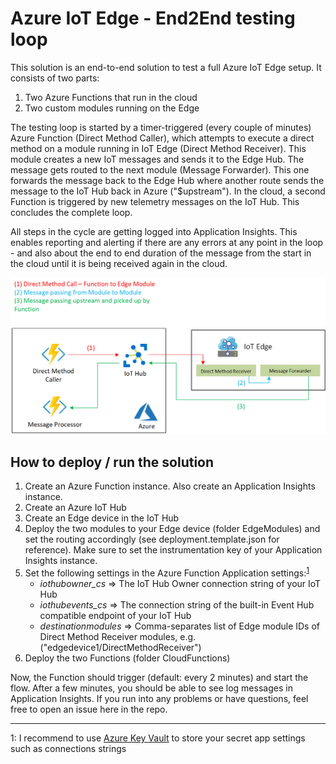 # Azure IoT Edge - End2End testing loop

This solution is an end-to-end solution to test a full Azure IoT Edge setup. It consists of two parts:
1) Two Azure Functions that run in the cloud
2) Two custom modules running on the Edge

The testing loop is started by a timer-triggered (every couple of minutes) Azure Function (Direct Method Caller), which attempts to execute a direct method on a module running in IoT Edge (Direct Method Receiver).
This module creates a new IoT messages and sends it to the Edge Hub. The message gets routed to the next module (Message Forwarder). This one forwards the message back to the Edge Hub where another route sends the message to the IoT Hub back in Azure ("$upstream").
In the cloud, a second Function is triggered by new telemetry messages on the IoT Hub. This concludes the complete loop.

All steps in the cycle are getting logged into Application Insights. This enables reporting and alerting if there are any errors at any point in the loop - and also about the end to end duration of the message from the start in the cloud until it is being received again in the cloud.

![architecture](Media/architecture_diagram.png?raw=true)

## How to deploy / run the solution

1) Create an Azure Function instance. Also create an Application Insights instance.
1) Create an Azure IoT Hub
1) Create an Edge device in the IoT Hub
1) Deploy the two modules to your Edge device (folder EdgeModules) and set the routing accordingly (see deployment.template.json for reference). Make sure to set the instrumentation key of your Application Insights instance.
1) Set the following settings in the Azure Function Application settings:<sup>[1](#footnote1)</sup> 
    * *iothubowner_cs*  => The IoT Hub Owner connection string of your IoT Hub
    * *iothubevents_cs* => The connection string of the built-in Event Hub compatible endpoint of your IoT Hub
    * *destinationmodules* => Comma-separates list of Edge module IDs of Direct Method Receiver modules, e.g. ("edgedevice1/DirectMethodReceiver")
1) Deploy the two Functions (folder CloudFunctions)

Now, the Function should trigger (default: every 2 minutes) and start the flow. After a few minutes, you should be able to see log messages in Application Insights.
If you run into any problems or have questions, feel free to open an issue here in the repo.

---
<a name="footnote1">1</a>: I recommend to use [Azure Key Vault](https://docs.microsoft.com/en-us/azure/app-service/app-service-key-vault-references) to store your secret app settings such as connections strings
